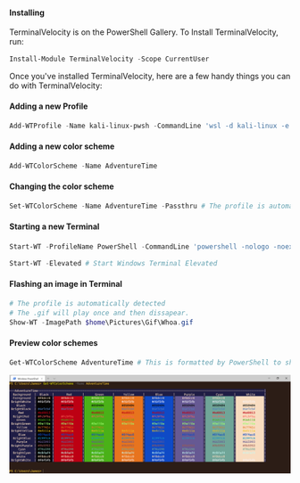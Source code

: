 
#### Installing

TerminalVelocity is on the PowerShell Gallery.  To Install TerminalVelocity, run:
~~~PowerShell
Install-Module TerminalVelocity -Scope CurrentUser
~~~

Once you've installed TerminalVelocity, here are a few handy things you can do with TerminalVelocity:

#### Adding a new Profile
~~~PowerShell
Add-WTProfile -Name kali-linux-pwsh -CommandLine 'wsl -d kali-linux -e pwsh'
~~~


#### Adding a new color scheme
~~~PowerShell
Add-WTColorScheme -Name AdventureTime
~~~


#### Changing the color scheme
~~~PowerShell
Set-WTColorScheme -Name AdventureTime -Passthru # The profile is automatically detected.
~~~


#### Starting a new Terminal
~~~PowerShell
Start-WT -ProfileName PowerShell -CommandLine 'powershell -nologo -noexit -command $psVersionTable'
~~~

~~~PowerShell
Start-WT -Elevated # Start Windows Terminal Elevated
~~~

#### Flashing an image in Terminal
~~~PowerShell
# The profile is automatically detected
# The .gif will play once and then dissapear.
Show-WT -ImagePath $home\Pictures\Gif\Whoa.gif 
~~~


#### Preview color schemes
~~~PowerShell
Get-WTColorScheme AdventureTime # This is formatted by PowerShell to show a preview. 
~~~
![Previwing Scheme 'AdventureTime'](Assets/Get-WTColorScheme.png)

